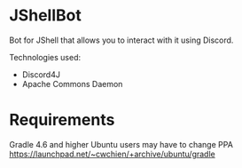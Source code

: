# JShellBot
Bot for JShell that allows you to interact with it using Discord.

Technologies used:
- Discord4J
- Apache Commons Daemon

# Requirements
Gradle 4.6 and higher
Ubuntu users may have to change PPA https://launchpad.net/~cwchien/+archive/ubuntu/gradle
